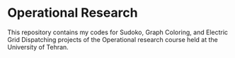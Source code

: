# Operational Research
 This repository contains my codes for Sudoko, Graph Coloring, and Electric Grid Dispatching projects of the Operational research course held at the University of Tehran.
